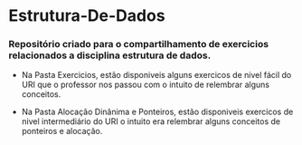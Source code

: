 # Estrutura-De-Dados

### Repositório criado para o compartilhamento de exercicios relacionados a disciplina estrutura de dados.

* Na Pasta Exercicios, estão disponiveis alguns exercicos de nivel fácil do URI que o professor nos passou com o intuito de relembrar alguns conceitos.

* Na Pasta Alocação Dinânima e Ponteiros, estão disponiveis exercicos de nivel intermediário do URI o intuito era relembrar alguns conceitos de ponteiros e alocação.
